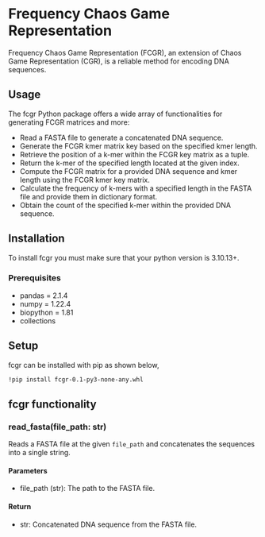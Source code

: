 # Frequency Chaos Game Representation

Frequency Chaos Game Representation (FCGR), an extension of Chaos Game Representation (CGR), is a reliable method for encoding DNA sequences.

## Usage

The fcgr Python package offers a wide array of functionalities for generating FCGR matrices and more:

* Read a FASTA file to generate a concatenated DNA sequence.
* Generate the FCGR kmer matrix key based on the specified kmer length.
* Retrieve the position of a k-mer within the FCGR key matrix as a tuple.
* Return the k-mer of the specified length located at the given index.
* Compute the FCGR matrix for a provided DNA sequence and kmer length using the FCGR kmer key matrix.
* Calculate the frequency of k-mers with a specified length in the FASTA file and provide them in dictionary format.
* Obtain the count of the specified k-mer within the provided DNA sequence.

## Installation
To install fcgr you must make sure that your python version is 3.10.13+.

### Prerequisites
* pandas = 2.1.4
* numpy = 1.22.4
* biopython = 1.81
* collections

## Setup
fcgr can be installed with pip as shown below,

```bash
!pip install fcgr-0.1-py3-none-any.whl

```

## fcgr functionality


### read_fasta(file_path: str)
Reads a FASTA file at the given `file_path` and concatenates the sequences into a single string.

#### Parameters
* file_path (str): The path to the FASTA file.
#### Return
* str: Concatenated DNA sequence from the FASTA file.
